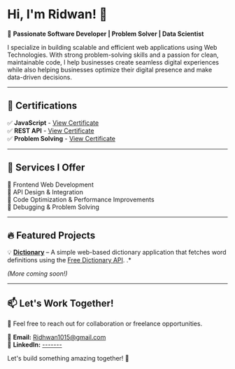# Hi, I'm Ridwan! 👋  

🚀 **Passionate Software Developer | Problem Solver | Data Scientist**  

I specialize in building scalable and efficient web applications using Web Technologies. With strong problem-solving skills and a passion for clean, maintainable code, I help businesses create seamless digital experiences while also  helping businesses optimize their digital presence and make data-driven decisions.  

---

## 📖 Certifications  
✅ **JavaScript** - [View Certificate](https://www.hackerrank.com/certificates/ab0d2343d164)  
✅ **REST API** - [View Certificate](https://www.hackerrank.com/certificates/cf1ddffbe846)  
✅ **Problem Solving** - [View Certificate](https://www.hackerrank.com/certificates/0f4dbca09acf)  

---

## 💼 Services I Offer  
🔹 Frontend Web Development  
🔹 API Design & Integration  
🔹 Code Optimization & Performance Improvements  
🔹 Debugging & Problem Solving  

---

## 🔥 Featured Projects  
💡 **[Dictionary](#https://github.com/ridhwan7/Dictionary)** – A simple web-based dictionary application that fetches word definitions using the [Free Dictionary API](https://dictionaryapi.dev/). .*  


_(More coming soon!)_  

---

## 📫 Let's Work Together!  
💬 Feel free to reach out for collaboration or freelance opportunities.  

📧 **Email:** [Ridhwan1015@gmail.com](mailto:Ridhwan1015@gmail.com)  
💼 **LinkedIn:** [ -------](#)  


Let's build something amazing together! 🚀  
